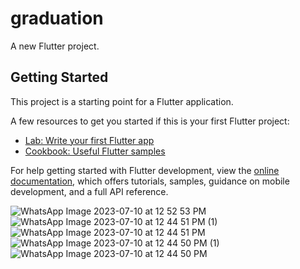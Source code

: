 # graduation

A new Flutter project.

## Getting Started

This project is a starting point for a Flutter application.

A few resources to get you started if this is your first Flutter project:

- [Lab: Write your first Flutter app](https://docs.flutter.dev/get-started/codelab)
- [Cookbook: Useful Flutter samples](https://docs.flutter.dev/cookbook)

For help getting started with Flutter development, view the
[online documentation](https://docs.flutter.dev/), which offers tutorials,
samples, guidance on mobile development, and a full API reference.

![WhatsApp Image 2023-07-10 at 12 52 53 PM](https://github.com/HusseinElwakeel/Graduation_Project_App/assets/71234180/973291e9-5b8f-4ca3-af32-5ab30fb7653d)
![WhatsApp Image 2023-07-10 at 12 44 51 PM (1)](https://github.com/HusseinElwakeel/Graduation_Project_App/assets/71234180/e7842aed-82f1-4eaa-8de4-3a7ffd49644e)
![WhatsApp Image 2023-07-10 at 12 44 51 PM](https://github.com/HusseinElwakeel/Graduation_Project_App/assets/71234180/acb1f2a5-08aa-4bd0-869a-da6ad7ff4010)
![WhatsApp Image 2023-07-10 at 12 44 50 PM (1)](https://github.com/HusseinElwakeel/Graduation_Project_App/assets/71234180/ed2055d5-8ebf-4d06-84eb-438a2ec7e5c1)
![WhatsApp Image 2023-07-10 at 12 44 50 PM](https://github.com/HusseinElwakeel/Graduation_Project_App/assets/71234180/76c8abd0-c089-45fd-86f4-c69a12a3a335)


